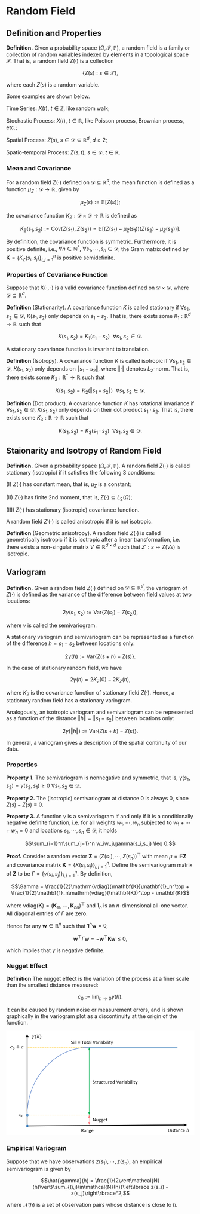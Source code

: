 # Random Field
## Definition and Properties
**Definition.** Given a probability space $(\Omega, \mathcal{F},\mathbb{P})$, a random field is a family or collection of random variables indexed by elements in a topological space $\mathcal{T}$. That is, a random field $Z(\cdot)$ is a collection

$$\left\lbrace Z(s): s\in\mathcal{T}\right\rbrace,$$

where each $Z(s)$ is a random variable.

Some examples are shown below.

Time Series: $X(t),\ t\in\mathbb{Z},$ like random walk;

Stochastic Process: $X(t),\ t\in\mathbb{R}$, like Poisson process, Brownian process, etc.;

Spatial Process: $Z(s),\ s\in\mathcal{D}\subseteq \mathbb{R}^d,\ d\geq 2$;

Spatio-temporal Process: $Z(s,t),\ s\in\mathcal{D},\ t\in\mathbb{R}$.

### Mean and Covariance
For a random field $Z(\cdot)$ defined on $\mathcal{D}\subseteq \mathbb{R}^d$, the mean function is defined as a function $\mu_Z:\mathcal{D}\to\mathbb{R}$, given by

$$\mu_Z(s) := \mathbb{E}[Z(s)];$$

the covariance function $K_Z:\mathcal{D}\times\mathcal{D}\to\mathbb{R}$ is defined as

$$K_Z(s_1,s_2) := \mathrm{Cov}\left(Z(s_1),Z(s_2)\right) = \mathbb{E}\left[\left(Z(s_1)-\mu_Z(s_1)\right)\left(Z(s_2)-\mu_Z(s_2)\right)\right].$$

By definition, the covariance function is symmetric. Furthermore, it is positive definite, i.e., $\forall n\in\mathbb{N}^*,\ \forall s_1,\cdots,s_n\in\mathcal{D}$, the Gram matrix defined by $\mathbf{K} = \lbrace K_Z(s_i,s_j)\rbrace_{i,j=1}^n$ is positive semidefinite.

### Properties of Covariance Function
Suppose that $K(\cdot,\cdot)$ is a valid covariance function defined on $\mathcal{D}\times\mathcal{D}$, where $\mathcal{D}\subseteq\mathbb{R}^d$.

**Definition** (Stationarity). A covariance function $K$ is called stationary if $\forall s_1,s_2\in\mathcal{D}$, $K(s_1,s_2)$ only depends on $s_1-s_2$. That is, there exists some $K_1:\mathbb{R}^d\to\mathbb{R}$ such that

$$K(s_1,s_2) = K_1(s_1-s_2)\ \ \forall s_1,s_2\in\mathcal{D}.$$

A stationary covariance function is invariant to translation.

**Definition** (Isotropy). A covariance function $K$ is called isotropic if $\forall s_1,s_2\in\mathcal{D}$, $K(s_1,s_2)$ only depends on $\Vert s_1-s_2\Vert$, where $\Vert\cdot\Vert$ denotes $L_2$-norm. That is, there exists some $K_2:\mathbb{R}^*\to\mathbb{R}$ such that

$$K(s_1,s_2) = K_2(\Vert s_1-s_2\Vert)\ \ \forall s_1,s_2\in\mathcal{D}.$$

**Definition** (Dot product). A covariance function $K$ has rotational invariance if $\forall s_1,s_2\in\mathcal{D}$, $K(s_1,s_2)$ only depends on their dot product $s_1\cdot s_2$. That is, there exists some $K_3:\mathbb{R}\to\mathbb{R}$ such that

$$K(s_1,s_2) = K_3(s_1\cdot s_2)\ \ \forall s_1,s_2\in\mathcal{D}.$$

## Staionarity and Isotropy of Random Field
**Definition.** Given a probability space $(\Omega, \mathcal{F},\mathbb{P})$. A random field $Z(\cdot)$ is called stationary (isotropic) if it satisfies the following 3 conditions:

  (I) $Z(\cdot)$ has constant mean, that is, $\mu_Z$ is a constant; 

 (II) $Z(\cdot)$ has finite 2nd moment, that is, $Z(\cdot)\subseteq L_2(\Omega)$;

(III) $Z(\cdot)$ has stationary (isotropic) covariance function.

A random field $Z'(\cdot)$ is called anisotropic if it is not isotropic.

**Definition** (Geometric anisotropy). A random field $Z(\cdot)$ is called geometrically isotropic if it is isotropic after a linear transformation, i.e. there exists a non-singular matrix $V\in\mathbb{R}^{d\times d}$ such that $Z': s \mapsto Z(Vs)$ is isotropic.

## Variogram

**Definition.** Given a random field $Z(\cdot)$ defined on $\mathcal{D}\subseteq\mathbb{R}^d$, the variogram of $Z(\cdot)$ is defined as the variance of the difference between field values at two locations:

$$2\gamma(s_1,s_2) := \mathrm{Var}\lbrace Z(s_1) - Z(s_2)\rbrace,$$

where $\gamma$ is called the semivariogram. 

A stationary variogram and semivariogram can be represented as a function of the difference $h=s_1-s_2$ between locations only:

$$2\gamma(h) := \mathrm{Var}\lbrace Z(s + h) - Z(s)\rbrace.$$

In the case of stationary random field, we have

$$2\gamma(h) = 2K_Z(0) - 2K_Z(h),$$

where $K_Z$ is the covariance function of stationary field $Z(\cdot)$. Hence, a stationary random field has a stationary variogram.

Analogously, an isotropic variogram and semivariogram can be represented as a function of the distance $\Vert h\Vert = \Vert s_1-s_2\Vert$ between locations only:

$$2\gamma(\Vert h\Vert) := \mathrm{Var}\lbrace Z(s + h) - Z(s)\rbrace.$$

In general, a variogram gives a description of the spatial continuity of our data.

### Properties
**Property 1.**  The semivariogram is nonnegative and symmetric, that is, $\gamma(s_1,s_2)=\gamma(s_2,s_1) \geq 0\ \forall s_1,s_2\in\mathcal{D}$.

**Property 2.**  The (isotropic) semivariogram at distance 0 is always 0, since $Z(s) - Z(s) \equiv 0$.

**Property 3.**  A function $\gamma$ is a semivariogram if and only if it is a conditionally negative definite function, i.e. for all weights $w_1,\cdots,w_n$ subjected to $w_1+\cdots + w_n = 0$ and locations $s_1,\cdots,s_n \in\mathcal{D}$, it holds

$$\sum_{i=1}^n\sum_{j=1}^n w_iw_j\gamma(s_i,s_j) \leq 0.$$

**Proof.** Consider a random vector $\mathbf{Z} = \left(Z(s_1),\cdots,Z(s_n)\right)^\top$ with mean $\mu=\mathbb{E}\mathbf{Z}$ and covariance matrix $\mathbf{K}=\lbrace K(s_i,s_j)\rbrace_{i,j=1}^n$. Define the semivariogram matrix of $\mathbf{Z}$ to be $\Gamma = \lbrace\gamma(s_i,s_j)\rbrace_{i,j=1}^n$. By definition,

$$\Gamma = \frac{1}{2}\mathrm{vdiag}(\mathbf{K})\mathbf{1}_n^\top + \frac{1}{2}\mathbf{1}_n\mathrm{vdiag}(\mathbf{K})^\top  - \mathbf{K}$$

where $\mathrm{vdiag}(\mathbf{K}) = (\mathbf{K}_{11},\cdots,\mathbf{K} _{nn})^\top$ and $\mathbf{1}_n$ is an $n$-dimensional all-one vector. All diagonal entries of $\Gamma$ are zero.

Hence for any $\mathbf{w}\in\mathbb{R}^n$ such that $\mathbf{1}^n\mathbf{w}=0$,

$$\mathbf{w}^\top\Gamma\mathbf{w} = -\mathbf{w}^\top\mathbf{Kw} \leq 0,$$

which implies that $\gamma$ is negative definite.

### Nugget Effect
**Definition** The nugget effect is the variation of the process at a finer scale than the smallest distance measured:

$$c_0 := \lim_{h\to 0}\gamma(h).$$

It can be caused by random noise or measurement errors, and is shown graphically in the variogram plot as a discontinuity at the origin of the function.

![avatar](https://github.com/JurrivhLeon/JurrivhLeon.github.io/raw/main/figs/nugget.png)

### Empirical Variogram

Suppose that we have observations $z(s_1),\cdots,z(s_n)$, an empirical semivariogram is given by

$$\hat{\gamma}(h) = \frac{1}{2\vert\mathcal{N}(h)\vert}\sum_{(i,j)\in\mathcal{N}(h)}\left\lbrace z(s_i) - z(s_j)\right\rbrace^2,$$

where $\mathcal{N}(h)$ is a set of observation pairs whose distance is close to $h$.

